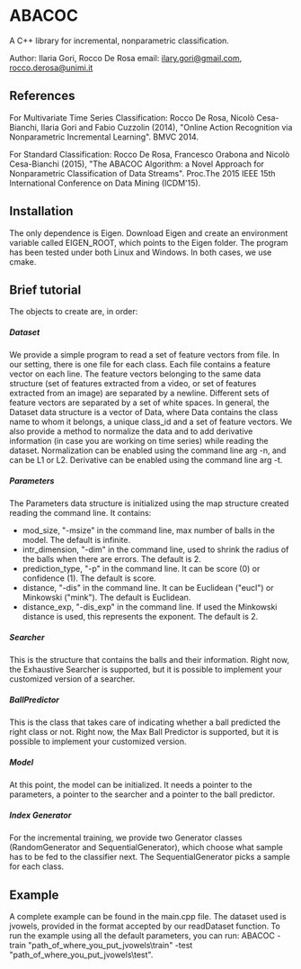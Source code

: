 # ABACOC

A C++ library for incremental, nonparametric classification.

Author: Ilaria Gori, Rocco De Rosa
email: ilary.gori@gmail.com, rocco.derosa@unimi.it

## References
For Multivariate Time Series Classification:
Rocco De Rosa, Nicolò Cesa-Bianchi, Ilaria Gori and Fabio Cuzzolin (2014), "Online Action Recognition via Nonparametric Incremental Learning". BMVC 2014.

For Standard Classification:
Rocco De Rosa, Francesco Orabona and Nicolò Cesa-Bianchi (2015), "The ABACOC Algorithm: a Novel Approach for Nonparametric Classification of Data Streams". Proc.The 2015 IEEE 15th International Conference on Data Mining (ICDM'15).

## Installation
The only dependence is Eigen. Download Eigen and create an environment variable called EIGEN_ROOT, which points to the Eigen folder.
The program has been tested under both Linux and Windows. In both cases, we use cmake.

## Brief tutorial
The objects to create are, in order:

##### Dataset
We provide a simple program to read a set of feature vectors from file. In our setting, there is one file for each class. Each file contains a feature vector on each line. The feature vectors belonging to the same data structure (set of features extracted from a video, or set of features extracted from an image) are separated by a newline. Different sets of feature vectors are separated by a set of white spaces. In general, the Dataset data structure is a vector of Data, where Data contains the class name to whom it belongs, a unique class_id and a set of feature vectors. We also provide a method to normalize the data and to add derivative information (in case you are working on time series) while reading the dataset. Normalization can be enabled using the command line arg -n, and can be L1 or L2. Derivative can be enabled using the command line arg -t.

##### Parameters
The Parameters data structure is initialized using the map structure created reading the command line. It contains:
- mod_size, "-msize" in the command line, max number of balls in the model. The default is infinite.
- intr_dimension, "-dim" in the command line, used to shrink the radius of the balls when there are errors. The default is 2.
- prediction_type, "-p" in the command line. It can be score (0) or confidence (1). The default is score.
- distance, "-dis" in the command line. It can be Euclidean ("eucl") or Minkowski ("mink"). The default is Euclidean. 
- distance_exp, "-dis_exp" in the command line. If used the Minkowski distance is used, this represents the exponent. The default is 2.

##### Searcher
This is the structure that contains the balls and their information. Right now, the Exhaustive Searcher is supported, but it is possible to implement your customized version of a searcher. 

##### BallPredictor
This is the class that takes care of indicating whether a ball predicted the right class or not. Right now, the Max Ball Predictor is supported, but it is possible to implement your customized version.

##### Model
At this point, the model can be initialized. It needs a pointer to the parameters, a pointer to the searcher and a pointer to the ball predictor.

##### Index Generator
For the incremental training, we provide two Generator classes (RandomGenerator and SequentialGenerator), which choose what sample has to be fed to the classifier next. The SequentialGenerator picks a sample for each class.

## Example
A complete example can be found in the main.cpp file. The dataset used is jvowels, provided in the format accepted by our readDataset function. To run the example using all the default parameters, you can run: ABACOC -train "path_of_where_you_put_jvowels\train" -test "path_of_where_you_put_jvowels\test".